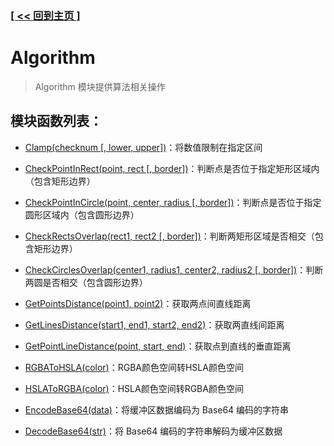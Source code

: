 ### [[ << 回到主页 ]](../index.md)

# Algorithm

> Algorithm 模块提供算法相关操作

## 模块函数列表：

+ [Clamp(checknum [, lower, upper])](_Clamp_.md)：将数值限制在指定区间

+ [CheckPointInRect(point, rect [, border])](_CheckPointInRect_.md)：判断点是否位于指定矩形区域内（包含矩形边界）

+ [CheckPointInCircle(point, center, radius [, border])](_CheckPointInCircle_.md)：判断点是否位于指定圆形区域内（包含圆形边界）

+ [CheckRectsOverlap(rect1, rect2 [, border])](_CheckRectsOverlap_.md)：判断两矩形区域是否相交（包含矩形边界）

+ [CheckCirclesOverlap(center1, radius1, center2, radius2 [, border])](_CheckCirclesOverlap_.md)：判断两圆是否相交（包含圆形边界）

+ [GetPointsDistance(point1, point2)](_GetPointsDistance_.md)：获取两点间直线距离

+ [GetLinesDistance(start1, end1, start2, end2)](_GetLinesDistance_.md)：获取两直线间距离

+ [GetPointLineDistance(point, start, end)](_GetPointLineDistance_.md)：获取点到直线的垂直距离

+ [RGBAToHSLA(color)](_RGBAToHSLA_.md)：RGBA颜色空间转HSLA颜色空间

+ [HSLAToRGBA(color)](_HSLAToRGBA_.md)：HSLA颜色空间转RGBA颜色空间

+ [EncodeBase64(data)](_EncodeBase64_.md)：将缓冲区数据编码为 Base64 编码的字符串

+ [DecodeBase64(str)](_DecodeBase64_.md)：将 Base64 编码的字符串解码为缓冲区数据

